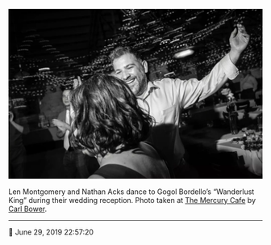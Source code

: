 ![Len Montgomery and Nathan Acks dance](assets/b48e8e2c76b5de13f430038aa4a0720a.webp)

Len Montgomery and Nathan Acks dance to Gogol Bordello’s “Wanderlust King” during their wedding reception. Photo taken at [The Mercury Cafe](http://mercurycafe.com/) by [Carl Bower](http://carlbowerphotos.com/).

- - - -

📅 June 29, 2019 22:57:20
